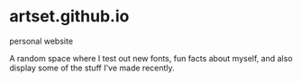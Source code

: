 # artset.github.io
personal website

A random space where I test out new fonts, fun facts about myself, and also display some of the stuff I've made recently.
